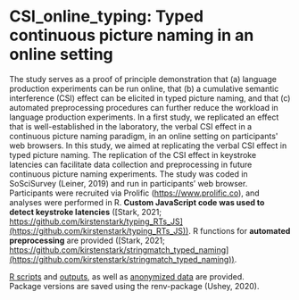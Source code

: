 # CSI_online_typing: Typed continuous picture naming in an online setting

The study serves as a proof of principle demonstration that (a) language production experiments can be run online, that (b) a cumulative semantic interference (CSI) effect can be elicited in typed picture naming, and that (c) automated preprocessing procedures can further reduce the workload in language production experiments. In a first study, we replicated an effect that is well-established in the laboratory, the verbal CSI effect in a continuous picture naming paradigm, in an online setting on participants' web browsers. In this study, we aimed at replicating the verbal CSI effect in typed picture naming. The replication of the CSI effect in keystroke latencies can facilitate data collection and preprocessing in future continuous picture naming experiments.
The study was coded in SoSciSurvey (Leiner, 2019) and run in participants’ web browser. Participants were recruited via Prolific (https://www.prolific.co), and analyses were performed in R. 
**Custom JavaScript code was used to detect keystroke latencies** ([Stark, 2021; https://github.com/kirstenstark/typing_RTs_JS](https://github.com/kirstenstark/typing_RTs_JS)). R functions for **automated preprocessing** are provided ([Stark, 2021; https://github.com/kirstenstark/stringmatch_typed_naming](https://github.com/kirstenstark/stringmatch_typed_naming)). 

[R scripts](https://github.com/kirstenstark/CSI_online_typing/tree/main/scripts/code) and [outputs](https://github.com/kirstenstark/CSI_online_typing/tree/main/scripts/github), as well as [anonymized data](https://github.com/kirstenstark/CSI_online_typing/tree/main/data) are provided.  
Package versions are saved using the renv-package (Ushey, 2020). 
